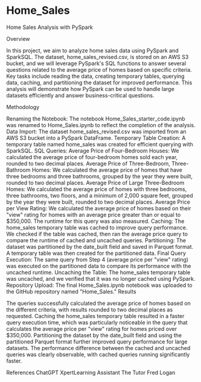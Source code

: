 # Home_Sales

Home Sales Analysis with PySpark

Overview

In this project, we aim to analyze home sales data using PySpark and SparkSQL. The dataset, home_sales_revised.csv, is stored on an AWS S3 bucket, and we will leverage PySpark's SQL functions to answer several questions related to the average price of homes based on specific criteria. Key tasks include reading the data, creating temporary tables, querying data, caching, and partitioning the dataset for improved performance. This analysis will demonstrate how PySpark can be used to handle large datasets efficiently and answer business-critical questions.

Methodology

Renaming the Notebook: The notebook Home_Sales_starter_code.ipynb was renamed to Home_Sales.ipynb to reflect the completion of the analysis.
Data Import: The dataset home_sales_revised.csv was imported from an AWS S3 bucket into a PySpark DataFrame.
Temporary Table Creation: A temporary table named home_sales was created for efficient querying with SparkSQL.
SQL Queries:
Average Price of Four-Bedroom Houses: We calculated the average price of four-bedroom homes sold each year, rounded to two decimal places.
Average Price of Three-Bedroom, Three-Bathroom Homes: We calculated the average price of homes that have three bedrooms and three bathrooms, grouped by the year they were built, rounded to two decimal places.
Average Price of Large Three-Bedroom Homes: We calculated the average price of homes with three bedrooms, three bathrooms, two floors, and a minimum of 2,000 square feet, grouped by the year they were built, rounded to two decimal places.
Average Price per View Rating: We calculated the average price of homes based on their "view" rating for homes with an average price greater than or equal to $350,000. The runtime for this query was also measured.
Caching: The home_sales temporary table was cached to improve query performance. We checked if the table was cached, then ran the average price query to compare the runtime of cached and uncached queries.
Partitioning: The dataset was partitioned by the date_built field and saved in Parquet format. A temporary table was then created for the partitioned data.
Final Query Execution: The same query from Step 4 (average price per "view" rating) was executed on the partitioned data to compare its performance with the uncached runtime.
Uncaching the Table: The home_sales temporary table was uncached, and we verified that it was no longer cached using PySpark.
Repository Upload: The final Home_Sales.ipynb notebook was uploaded to the GitHub repository named "Home_Sales."
Results

The queries successfully calculated the average price of homes based on the different criteria, with results rounded to two decimal places as requested.
Caching the home_sales temporary table resulted in a faster query execution time, which was particularly noticeable in the query that calculates the average price per "view" rating for homes priced over $350,000.
Partitioning the dataset by the date_built field and using the partitioned Parquet format further improved query performance for large datasets.
The performance difference between the cached and uncached queries was clearly observable, with cached queries running significantly faster.

References
ChatGPT
XpertLearning Assistant
The Tutor Fred Logan

